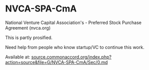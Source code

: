 # NVCA-SPA-CmA

National Venture Capital Association's - Preferred Stock Purchase Agreement (nvca.org)

This is partly prosified.

Need help from people who know startup/VC to continue this work.


Available at: <a href="source.commonaccord.org/index.php?action=source&file=G/NVCA-SPA-CmA/Sec/0.md">source.commonaccord.org/index.php?action=source&file=G/NVCA-SPA-CmA/Sec/0.md</a>
